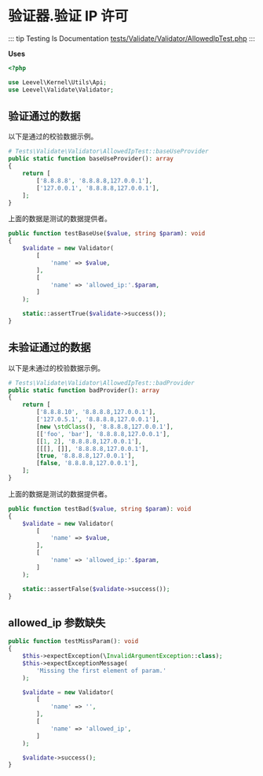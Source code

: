 # 验证器.验证 IP 许可

::: tip Testing Is Documentation
[tests/Validate/Validator/AllowedIpTest.php](https://github.com/hunzhiwange/framework/blob/master/tests/Validate/Validator/AllowedIpTest.php)
:::

**Uses**

``` php
<?php

use Leevel\Kernel\Utils\Api;
use Leevel\Validate\Validator;
```

## 验证通过的数据

以下是通过的校验数据示例。

``` php
# Tests\Validate\Validator\AllowedIpTest::baseUseProvider
public static function baseUseProvider(): array
{
    return [
        ['8.8.8.8', '8.8.8.8,127.0.0.1'],
        ['127.0.0.1', '8.8.8.8,127.0.0.1'],
    ];
}
```

上面的数据是测试的数据提供者。

``` php
public function testBaseUse($value, string $param): void
{
    $validate = new Validator(
        [
            'name' => $value,
        ],
        [
            'name' => 'allowed_ip:'.$param,
        ]
    );

    static::assertTrue($validate->success());
}
```

## 未验证通过的数据

以下是未通过的校验数据示例。

``` php
# Tests\Validate\Validator\AllowedIpTest::badProvider
public static function badProvider(): array
{
    return [
        ['8.8.8.10', '8.8.8.8,127.0.0.1'],
        ['127.0.5.1', '8.8.8.8,127.0.0.1'],
        [new \stdClass(), '8.8.8.8,127.0.0.1'],
        [['foo', 'bar'], '8.8.8.8,127.0.0.1'],
        [[1, 2], '8.8.8.8,127.0.0.1'],
        [[[], []], '8.8.8.8,127.0.0.1'],
        [true, '8.8.8.8,127.0.0.1'],
        [false, '8.8.8.8,127.0.0.1'],
    ];
}
```

上面的数据是测试的数据提供者。

``` php
public function testBad($value, string $param): void
{
    $validate = new Validator(
        [
            'name' => $value,
        ],
        [
            'name' => 'allowed_ip:'.$param,
        ]
    );

    static::assertFalse($validate->success());
}
```

## allowed_ip 参数缺失

``` php
public function testMissParam(): void
{
    $this->expectException(\InvalidArgumentException::class);
    $this->expectExceptionMessage(
        'Missing the first element of param.'
    );

    $validate = new Validator(
        [
            'name' => '',
        ],
        [
            'name' => 'allowed_ip',
        ]
    );

    $validate->success();
}
```